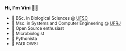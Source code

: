 ### Hi, I'm Vini 🙏🏼

- 🌱  BSc. in Biological Sciences @ [UFSC](http://ufsc.br/)
- 💾  Msc. in Systems and Computer Engineering @ [UFRJ](https://ufrj.br/)
- 🔨  Open Source enthusiast
- 🔬  Microbiologist
- 🐍  Pythonista
- 🌊  PADI OWSI

